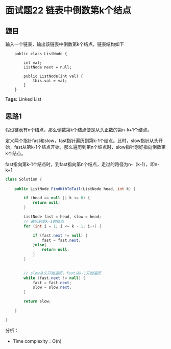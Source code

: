 # 面试题22 链表中倒数第k个结点

## 题目

输入一个链表，输出该链表中倒数第k个结点，链表结构如下
```
	public class ListNode {

    	int val;
    	ListNode next = null;

    	public ListNode(int val) {
        	this.val = val;
    	}
	}
```

**Tags:** Linked List

## 思路1 
假设链表有n个结点，那么倒数第k个结点便是从头正数的第n-k+1个结点。

定义两个指针fast和slow，fast指针遍历到第k-1个结点。此时，slow指针从头开始，fast从第k-1个结点开始，那么遍历到第n个结点时，slow指针刚好指向倒数第k个结点。

fast指向第k-1个结点时，到fast指向第n个结点，走过的路径为n-（k-1），即n-k+1

```java
class Solution { 
  
 	public ListNode FindKthToTail(ListNode head, int k) {

        if (head == null || k <= 0) {
            return null;
        }

        ListNode fast = head, slow = head;
        // 遍历到第k-1的结点
        for (int i = 1; i <= k - 1; i++) {

            if (fast.next != null) {
                fast = fast.next;
            }else{
                return null;
            }
        }

        
        // slow从头开始遍历，fast从k-1开始遍历
        while (fast.next != null) {
            fast = fast.next;
            slow = slow.next;
        }

        return slow;

    }

}
```
分析：

- Time complexity：O(n)